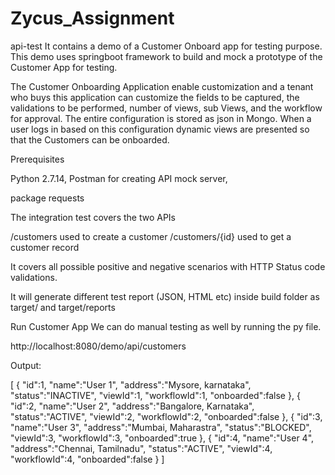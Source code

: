 # Zycus_Assignment


api-test
It contains a demo of a Customer Onboard app for testing purpose. This demo uses springboot framework to build and mock a prototype of the Customer App for testing.

The Customer Onboarding Application enable customization and a tenant who buys this application can customize the fields to be captured, the validations to be performed, number of views, sub Views, and the workflow for approval. The entire configuration is stored as json in Mongo. When a user logs in based on this configuration dynamic views are presented so that the Customers can be onboarded.


Prerequisites

Python 2.7.14, Postman for creating API mock server, 

package
requests 

The integration test covers the two APIs

/customers used to create a customer
/customers/{id} used to get a customer record

It covers all possible positive and negative scenarios with HTTP Status code validations.

It will generate different test report (JSON, HTML etc) inside build folder as target/ and target/reports

Run Customer App
We can do manual testing as well by running the py file.

http://localhost:8080/demo/api/customers

Output:

[
   {
      "id":1,
      "name":"User 1",
      "address":"Mysore, karnataka",
      "status":"INACTIVE",
      "viewId":1,
      "workflowId":1,
      "onboarded":false
   },
   {
      "id":2,
      "name":"User 2",
      "address":"Bangalore, Karnataka",
      "status":"ACTIVE",
      "viewId":2,
      "workflowId":2,
      "onboarded":false
   },
   {
      "id":3,
      "name":"User 3",
      "address":"Mumbai, Maharastra",
      "status":"BLOCKED",
      "viewId":3,
      "workflowId":3,
      "onboarded":true
   },
   {
      "id":4,
      "name":"User 4",
      "address":"Chennai, Tamilnadu",
      "status":"ACTIVE",
      "viewId":4,
      "workflowId":4,
      "onboarded":false
   }
]




